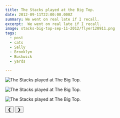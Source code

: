 ```yaml
---
title: The Stacks played at the Big Top.
date: 2012-09-11T22:00:00.000Z
summary: We went on real late if I recall.
excerpt:  We went on real late if I recall.
image: stacks-big-top-sep-11-2012/flyer120911.png
tags:
  - post 
  - cats 
  - Sally
  - Brooklyn
  - Bushwick
  - yards

---
```


<div id="viewport">

![The Stacks played at The Big Top.](/static/img/stacks-big-top-sep-11-2012/peopledancingatstacks.jpg "The Stacks played at The Big Top.")

![The Stacks played at The Big Top.](/static/img/stacks-big-top-sep-11-2012/stacksbigtop120911.jpg "The Stacks played at The Big Top.")

![The Stacks played at The Big Top.](/static/img/stacks-big-top-sep-11-2012/flyer120911.png "The Stacks played at The Big Top.")

</div>
<div class="flex row-reverse space-between">
  <div id="caption"></div>
  <div class="prevnext-container">
    <button id="buttonPrevious">&#10094;</button>
    <button id="buttonNext">&#10095;</button>
  </div>
</div>

